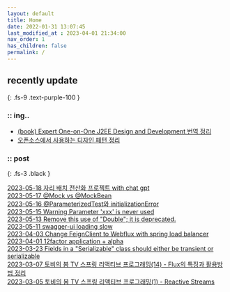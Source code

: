 ```yaml
---
layout: default
title: Home
date: 2022-01-31 13:07:45
last_modified_at : 2023-04-01 21:34:00
nav_order: 1
has_children: false
permalink: /
---
```

 
## recently update
{: .fs-9 .text-purple-100 }

### :: ing..

- [(book) Expert One-on-One J2EE Design and Development 번역 정리](./docs/clipping/java/j2EE_design_and_development.md)  
- [오픈소스에서 사용하는 디자인 패턴 정리](./docs/patterns/opensourcepatterns.md)  

### :: post

{: .fs-3 .black }

[2023-05-18 자리 배치 전산화 프로젝트 with chat gpt](./docs/sub-projects/office_seat_with_chatgpt.md)  
[2023-05-17 @Mock vs @MockBean](./docs/msa/java/mock_mockBean.md)  
[2023-05-16 @ParameterizedTest와 initializationError](./docs/msa/java/parameterizedTest_initializationError.md)  
[2023-05-15 Warning Parameter 'xxx' is never used](./docs/quality/sonarqube/warning_parameter.md)  
[2023-05-13 Remove this use of "Double"; it is deprecated.](./docs/quality/sonarqube/S1874.md)  
[2023-05-11 swagger-ui loading slow](./docs/etc/swagger-ui_loading_slow.md)  
[2023-04-03 Change FeignClient to Webflux with spring load balancer](./docs/msa/feign/change_feignClient2webflux_with_scl.md)  
[2023-04-01 12factor application + alpha](./docs/clipping/msa/12factors.md)  
[2023-03-23 Fields in a "Serializable" class should either be transient or serializable](./docs/quality/sonarqube/S1948.md)  
[2023-03-07 토비의 봄 TV 스프링 리액티브 프로그래밍(14) - Flux의 특징과 활용방법 정리](./docs/mooc/youtube/tobylee_reactivestream_flux.md)  
[2023-03-05 토비의 봄 TV 스프링 리액티브 프로그래밍(1) - Reactive Streams](./docs/mooc/youtube/tobylee_reactivestream1.md)  
